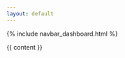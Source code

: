 ```yaml
---
layout: default
---
```


<div class="vh-100 d-flex flex-column">

  {% include navbar_dashboard.html %}

  <div class="h-100 pt-3">
    {{ content }}
  </div>

</div>
